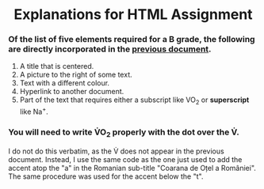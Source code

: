 <h1 align=center> Explanations for HTML Assignment </h1>

### Of the list of five elements required for a B grade, the following are directly incorporated in the [previous document](/HTML_Project/Tudor_Muresan_30095500.md).

1. A title that is centered.
2. A picture to the right of some text.
3. Text with a different colour.
4. Hyperlink to another document. 
5. Part of the text that requires either a subscript like VO<sub>2</sub> or **superscript** like Na<sup>+</sup>.

### You will need to write V&#775;O<sub>2</sub> properly with the dot over the V&#775;. 

I do not do this verbatim, as the V&#775; does not appear in the previous document. Instead, I use the same code as the one just used to add the accent atop the "a" in the Romanian sub-title "Coarana de O&#539;el a Roma&#770;niei". The same procedure was used for the accent below the "t". 

<br>
